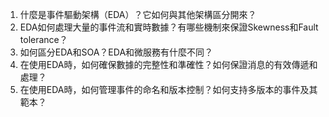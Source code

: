 

1. 什麼是事件驅動架構（EDA）？它如何與其他架構區分開來？
2. EDA如何處理大量的事件流和實時數據？有哪些機制來保證Skewness和Fault tolerance？
3. 如何區分EDA和SOA？EDA和微服務有什麼不同？
4. 在使用EDA時，如何確保數據的完整性和準確性？如何保證消息的有效傳遞和處理？
5. 在使用EDA時，如何管理事件的命名和版本控制？如何支持多版本的事件及其範本？